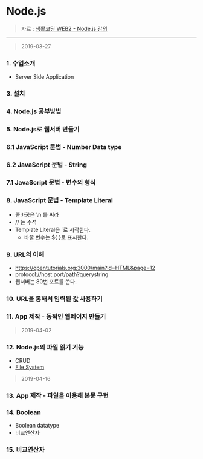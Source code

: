 Node.js
====================

> 자료 : [생활코딩 WEB2 - Node.js 강의](https://opentutorials.org/course/3332) 
>
-------
> 2019-03-27

### 1. 수업소개

- Server Side Application

### 3. 설치

### 4. Node.js 공부방법

### 5. Node.js로 웹서버 만들기

### 6.1 JavaScript 문법 - Number Data type

### 6.2 JavaScript 문법 - String

### 7.1 JavaScript 문법 - 변수의 형식

### 8. JavaScript 문법 - Template Literal

- 줄바꿈은 \n 를 써라
- // 는 주석
- Template Literal은 `로 시작한다.
  - 바꿀 변수는 ${ }로 표시한다. 

### 9. URL의 이해

- https://opentutorials.org:3000/main?id=HTML&page=12
- protocol://host:port/path?querystring
- 웹서버는 80번 포트를 쓴다.

### 10. URL을 통해서 입력된 값 사용하기

### 11. App 제작 - 동적인 웹페이지 만들기

>2019-04-02

### 12. Node.js의 파일 읽기 기능

- CRUD
- [File System](https://nodejs.org/dist/latest-v6.x/docs/api/fs.html)

> 2019-04-16

### 13. App 제작 - 파일을 이용해 본문 구현

### 14. Boolean

- Boolean datatype
- 비교연산자

### 15. 비교연산자

